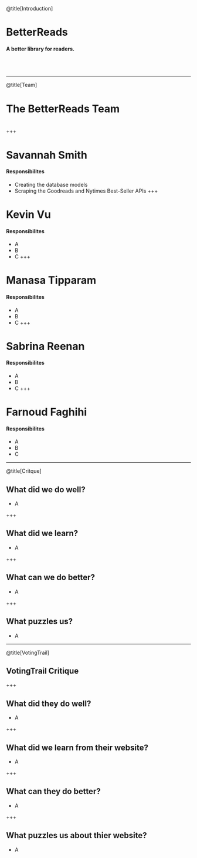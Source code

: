 @title[Introduction]

# BetterReads

#### A better library for readers. 
<br>
<br>

---

@title[Team]

# The BetterReads Team 
<br>
+++

# Savannah Smith
#### Responsibilites
- Creating the database models
- Scraping the Goodreads and Nytimes Best-Seller APIs
+++

# Kevin Vu
#### Responsibilites
- A
- B
- C
+++

# Manasa Tipparam
#### Responsibilites
- A
- B
- C
+++

# Sabrina Reenan
#### Responsibilites
- A
- B
- C
+++

# Farnoud Faghihi
#### Responsibilites
- A
- B
- C
---

@title[Critque]

## What did we do well?
- A

+++

## What did we learn?
- A

+++

## What can we do better?
- A

+++

## What puzzles us?
- A

---
@title[VotingTrail]

## VotingTrail Critique

+++

## What did they do well?
- A

+++

## What did we learn from their website?
- A

+++

## What can they do better?
- A

+++

## What puzzles us about thier website?
- A

